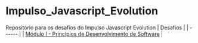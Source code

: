 # Impulso_Javascript_Evolution
Repositório para os desafios do Impulso Javascript Evolution
| Desafios |
| ------ |
| [Módulo I - Princípios de Desenvolvimento de Software][MI] |


[MI]: <https://github.com/MarcusVPA/Impulso_Javascript_Evolution>